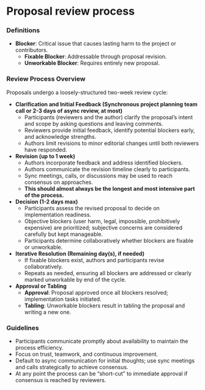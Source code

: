 # Proposal review process

### Definitions

* **Blocker**: Critical issue that causes lasting harm to the project or contributors.
  * **Fixable Blocker**: Addressable through proposal revision.
  * **Unworkable Blocker**: Requires entirely new proposal.

### Review Process Overview

Proposals undergo a loosely-structured two-week review cycle:

* **Clarification and Initial Feedback (Synchronous project planning team call or 2-3 days of async review, at most)**
  * Participants (reviewers and the author) clarify the proposal’s intent and scope by asking questions and leaving comments.
  * Reviewers provide initial feedback, identify potential blockers early, and acknowledge strengths.
  * Authors limit revisions to minor editorial changes until both reviewers have responded.
* **Revision (up to 1 week)**
  * Authors incorporate feedback and address identified blockers.
  * Authors communicate the revision timeline clearly to participants.
  * Sync meetings, calls, or discussions may be used to reach consensus on approaches.
  * **This should almost always be the longest and most intensive part of the process.**
* **Decision (1-2 days max)**
  * Participants assess the revised proposal to decide on implementation readiness.
  * Objective blockers (user harm, legal, impossible, prohibitively expensive) are prioritized; subjective concerns are considered carefully but kept manageable.
  * Participants determine collaboratively whether blockers are fixable or unworkable.
* **Iterative Resolution (Remaining day(s), if needed)**
  * If fixable blockers exist, authors and participants revise collaboratively.
  * Repeats as needed, ensuring all blockers are addressed or clearly marked unworkable by end of the cycle.
* **Approval or Tabling**
  * **Approval**: Proposal approved once all blockers resolved; implementation tasks initiated.
  * **Tabling**: Unworkable blockers result in tabling the proposal and writing a new one.

### Guidelines

* Participants communicate promptly about availability to maintain the process efficiency.
* Focus on trust, teamwork, and continuous improvement.
* Default to async communication for initial thoughts; use sync meetings and calls strategically to achieve consensus.
* At any point the process can be “short-cut” to immediate approval if consensus is reached by reviewers.
